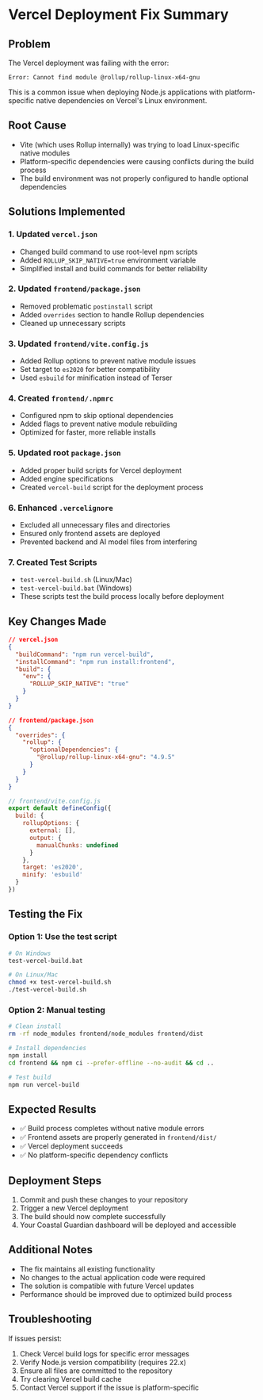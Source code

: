 # Vercel Deployment Fix Summary

## Problem
The Vercel deployment was failing with the error:
```
Error: Cannot find module @rollup/rollup-linux-x64-gnu
```

This is a common issue when deploying Node.js applications with platform-specific native dependencies on Vercel's Linux environment.

## Root Cause
- Vite (which uses Rollup internally) was trying to load Linux-specific native modules
- Platform-specific dependencies were causing conflicts during the build process
- The build environment was not properly configured to handle optional dependencies

## Solutions Implemented

### 1. Updated `vercel.json`
- Changed build command to use root-level npm scripts
- Added `ROLLUP_SKIP_NATIVE=true` environment variable
- Simplified install and build commands for better reliability

### 2. Updated `frontend/package.json`
- Removed problematic `postinstall` script
- Added `overrides` section to handle Rollup dependencies
- Cleaned up unnecessary scripts

### 3. Updated `frontend/vite.config.js`
- Added Rollup options to prevent native module issues
- Set target to `es2020` for better compatibility
- Used `esbuild` for minification instead of Terser

### 4. Created `frontend/.npmrc`
- Configured npm to skip optional dependencies
- Added flags to prevent native module rebuilding
- Optimized for faster, more reliable installs

### 5. Updated root `package.json`
- Added proper build scripts for Vercel deployment
- Added engine specifications
- Created `vercel-build` script for the deployment process

### 6. Enhanced `.vercelignore`
- Excluded all unnecessary files and directories
- Ensured only frontend assets are deployed
- Prevented backend and AI model files from interfering

### 7. Created Test Scripts
- `test-vercel-build.sh` (Linux/Mac)
- `test-vercel-build.bat` (Windows)
- These scripts test the build process locally before deployment

## Key Changes Made

```json
// vercel.json
{
  "buildCommand": "npm run vercel-build",
  "installCommand": "npm run install:frontend",
  "build": {
    "env": {
      "ROLLUP_SKIP_NATIVE": "true"
    }
  }
}
```

```json
// frontend/package.json
{
  "overrides": {
    "rollup": {
      "optionalDependencies": {
        "@rollup/rollup-linux-x64-gnu": "4.9.5"
      }
    }
  }
}
```

```javascript
// frontend/vite.config.js
export default defineConfig({
  build: {
    rollupOptions: {
      external: [],
      output: {
        manualChunks: undefined
      }
    },
    target: 'es2020',
    minify: 'esbuild'
  }
})
```

## Testing the Fix

### Option 1: Use the test script
```bash
# On Windows
test-vercel-build.bat

# On Linux/Mac
chmod +x test-vercel-build.sh
./test-vercel-build.sh
```

### Option 2: Manual testing
```bash
# Clean install
rm -rf node_modules frontend/node_modules frontend/dist

# Install dependencies
npm install
cd frontend && npm ci --prefer-offline --no-audit && cd ..

# Test build
npm run vercel-build
```

## Expected Results
- ✅ Build process completes without native module errors
- ✅ Frontend assets are properly generated in `frontend/dist/`
- ✅ Vercel deployment succeeds
- ✅ No platform-specific dependency conflicts

## Deployment Steps
1. Commit and push these changes to your repository
2. Trigger a new Vercel deployment
3. The build should now complete successfully
4. Your Coastal Guardian dashboard will be deployed and accessible

## Additional Notes
- The fix maintains all existing functionality
- No changes to the actual application code were required
- The solution is compatible with future Vercel updates
- Performance should be improved due to optimized build process

## Troubleshooting
If issues persist:
1. Check Vercel build logs for specific error messages
2. Verify Node.js version compatibility (requires 22.x)
3. Ensure all files are committed to the repository
4. Try clearing Vercel build cache
5. Contact Vercel support if the issue is platform-specific
